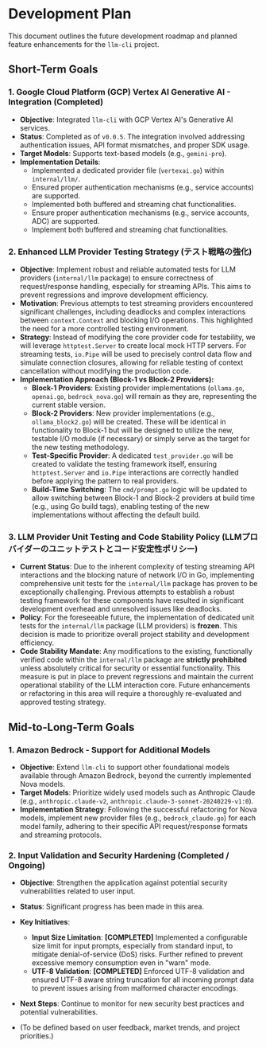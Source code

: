 # Development Plan

This document outlines the future development roadmap and planned feature enhancements for the `llm-cli` project.

## Short-Term Goals

### 1. Google Cloud Platform (GCP) Vertex AI Generative AI - Integration (Completed)

- **Objective**: Integrated `llm-cli` with GCP Vertex AI's Generative AI services.
- **Status**: Completed as of `v0.0.5`. The integration involved addressing authentication issues, API format mismatches, and proper SDK usage.
- **Target Models**: Supports text-based models (e.g., `gemini-pro`).
- **Implementation Details**: 
  - Implemented a dedicated provider file (`vertexai.go`) within `internal/llm/`.
  - Ensured proper authentication mechanisms (e.g., service accounts) are supported.
  - Implemented both buffered and streaming chat functionalities.
  - Ensure proper authentication mechanisms (e.g., service accounts, ADC) are supported.
  - Implement both buffered and streaming chat functionalities.

### 2. Enhanced LLM Provider Testing Strategy (テスト戦略の強化)

- **Objective**: Implement robust and reliable automated tests for LLM providers (`internal/llm` package) to ensure correctness of request/response handling, especially for streaming APIs. This aims to prevent regressions and improve development efficiency.
- **Motivation**: Previous attempts to test streaming providers encountered significant challenges, including deadlocks and complex interactions between `context.Context` and blocking I/O operations. This highlighted the need for a more controlled testing environment.
- **Strategy**: Instead of modifying the core provider code for testability, we will leverage `httptest.Server` to create local mock HTTP servers. For streaming tests, `io.Pipe` will be used to precisely control data flow and simulate connection closures, allowing for reliable testing of context cancellation without modifying the production code.
- **Implementation Approach (Block-1 vs Block-2 Providers):**
  - **Block-1 Providers**: Existing provider implementations (`ollama.go`, `openai.go`, `bedrock_nova.go`) will remain as they are, representing the current stable version.
  - **Block-2 Providers**: New provider implementations (e.g., `ollama_block2.go`) will be created. These will be identical in functionality to Block-1 but will be designed to utilize the new, testable I/O module (if necessary) or simply serve as the target for the new testing methodology.
  - **Test-Specific Provider**: A dedicated `test_provider.go` will be created to validate the testing framework itself, ensuring `httptest.Server` and `io.Pipe` interactions are correctly handled before applying the pattern to real providers.
  - **Build-Time Switching**: The `cmd/prompt.go` logic will be updated to allow switching between Block-1 and Block-2 providers at build time (e.g., using Go build tags), enabling testing of the new implementations without affecting the default build.

### 3. LLM Provider Unit Testing and Code Stability Policy (LLMプロバイダーのユニットテストとコード安定性ポリシー)

- **Current Status**: Due to the inherent complexity of testing streaming API interactions and the blocking nature of network I/O in Go, implementing comprehensive unit tests for the `internal/llm` package has proven to be exceptionally challenging. Previous attempts to establish a robust testing framework for these components have resulted in significant development overhead and unresolved issues like deadlocks.
- **Policy**: For the foreseeable future, the implementation of dedicated unit tests for the `internal/llm` package (LLM providers) is **frozen**. This decision is made to prioritize overall project stability and development efficiency.
- **Code Stability Mandate**: Any modifications to the existing, functionally verified code within the `internal/llm` package are **strictly prohibited** unless absolutely critical for security or essential functionality. This measure is put in place to prevent regressions and maintain the current operational stability of the LLM interaction core. Future enhancements or refactoring in this area will require a thoroughly re-evaluated and approved testing strategy.

## Mid-to-Long-Term Goals

### 1. Amazon Bedrock - Support for Additional Models

- **Objective**: Extend `llm-cli` to support other foundational models available through Amazon Bedrock, beyond the currently implemented Nova models.
- **Target Models**: Prioritize widely used models such as Anthropic Claude (e.g., `anthropic.claude-v2`, `anthropic.claude-3-sonnet-20240229-v1:0`).
- **Implementation Strategy**: Following the successful refactoring for Nova models, implement new provider files (e.g., `bedrock_claude.go`) for each model family, adhering to their specific API request/response formats and streaming protocols.

### 2. Input Validation and Security Hardening (Completed / Ongoing)

- **Objective**: Strengthen the application against potential security vulnerabilities related to user input.
- **Status**: Significant progress has been made in this area.
- **Key Initiatives**:
  - **Input Size Limitation**: **[COMPLETED]** Implemented a configurable size limit for input prompts, especially from standard input, to mitigate denial-of-service (DoS) risks. Further refined to prevent excessive memory consumption even in "warn" mode.
  - **UTF-8 Validation**: **[COMPLETED]** Enforced UTF-8 validation and ensured UTF-8 aware string truncation for all incoming prompt data to prevent issues arising from malformed character encodings.
- **Next Steps**: Continue to monitor for new security best practices and potential vulnerabilities.

- (To be defined based on user feedback, market trends, and project priorities.)